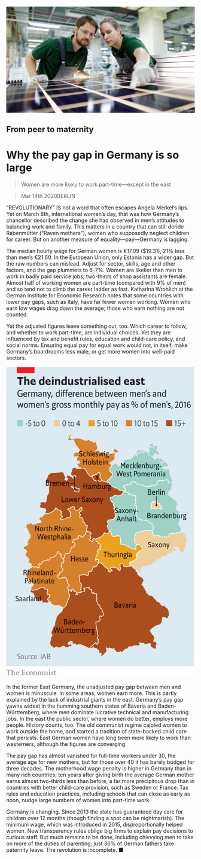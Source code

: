 ![](./images/20200314_EUP506.jpg)

## From peer to maternity

# Why the pay gap in Germany is so large

> Women are more likely to work part-time—except in the east

> Mar 14th 2020BERLIN

“REVOLUTIONARY” IS not a word that often escapes Angela Merkel’s lips. Yet on March 8th, international women’s day, that was how Germany’s chancellor described the change she had observed in men’s attitudes to balancing work and family. This matters in a country that can still deride Rabenmütter (“Raven mothers”), women who supposedly neglect children for career. But on another measure of equality—pay—Germany is lagging.

The median hourly wage for German women is €17.09 ($19.31), 21% less than men’s €21.60. In the European Union, only Estonia has a wider gap. But the raw numbers can mislead. Adjust for sector, skills, age and other factors, and the gap plummets to 6-7%. Women are likelier than men to work in badly paid service jobs; two-thirds of shop assistants are female. Almost half of working women are part-time (compared with 9% of men) and so tend not to climb the career ladder as fast. Katharina Wrohlich at the German Institute for Economic Research notes that some countries with lower pay gaps, such as Italy, have far fewer women working. Women who earn low wages drag down the average; those who earn nothing are not counted.

Yet the adjusted figures leave something out, too. Which career to follow, and whether to work part-time, are individual choices. Yet they are influenced by tax and benefit rules, education and child-care policy, and social norms. Ensuring equal pay for equal work would not, in itself, make Germany’s boardrooms less male, or get more women into well-paid sectors.

![](./images/20200314_EUM993.png)

In the former East Germany, the unadjusted pay gap between men and women is minuscule. In some areas, women earn more. This is partly explained by the lack of industrial giants in the east. Germany’s pay gap yawns widest in the humming southern states of Bavaria and Baden-Württemberg, where men dominate lucrative technical and manufacturing jobs. In the east the public sector, where women do better, employs more people. History counts, too. The old communist regime cajoled women to work outside the home, and started a tradition of state-backed child care that persists. East German women have long been more likely to work than westerners, although the figures are converging.

The pay gap has almost vanished for full-time workers under 30, the average age for new mothers, but for those over 40 it has barely budged for three decades. The motherhood wage penalty is higher in Germany than in many rich countries; ten years after giving birth the average German mother earns almost two-thirds less than before, a far more precipitous drop than in countries with better child-care provision, such as Sweden or France. Tax rules and education practices, including schools that can close as early as noon, nudge large numbers of women into part-time work.

Germany is changing. Since 2013 the state has guaranteed day care for children over 12 months (though finding a spot can be nightmarish). The minimum wage, which was introduced in 2015, disproportionally helped women. New transparency rules oblige big firms to explain pay decisions to curious staff. But much remains to be done, including chivvying men to take on more of the duties of parenting; just 36% of German fathers take paternity leave. The revolution is incomplete. ■